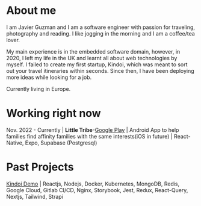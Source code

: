 # About me

I am Javier Guzman and I am a software engineer with passion for traveling, photography and reading. I like jogging in the morning and I am a coffee/tea lover.

My main experience is in the embedded software domain, however, in 2020, I left my life in the UK and learnt all about web technologies by myself. I failed to create my first startup, Kindoi, which was meant to sort out your travel itineraries within seconds. Since then, I have been deploying more ideas while looking for a job.

Currently living in Europe.

# Working right now

Nov. 2022 - Currently | **Little Tribe**-[Google Play](https://play.google.com/store/apps/details?id=app.littletribe) | Android App to help families find affinity families with the same interests(iOS in future) | React-Native, Expo, Supabase (Postgresql)

# Past Projects

[Kindoi Demo](https://www.youtube.com/watch?v=GEFlbBDr_Rw) | Reactjs, Nodejs, Docker, Kubernetes, MongoDB, Redis, Google Cloud, Gitlab CI/CD, Nginx, Storybook, Jest, Redux, React-Query, Nextjs, Tailwind, Strapi
